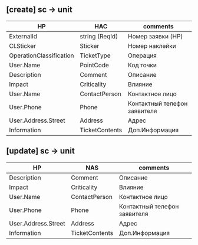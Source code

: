 ## [create] sc -> unit

HP | НАС| comments
--|--|--
ExternalId | string (ReqId) | Номер заявки (HP) 
CI.Sticker | Sticker | Номер наклейки
OperationClassification | TicketType | Операция
User.Name | PointCode | Код точки
Description | Comment | Описание
Impact | Criticality | Влияние
User.Name | ContactPerson | Контактное лицо
User.Phone | Phone | Контактный телефон заявителя
User.Address.Street | Address | Адрес
Information | TicketContents | Доп.Информация


## [update] sc -> unit

HP | NAS| comments
--|--|--
Description | Comment | Описание
Impact | Criticality | Влияние
User.Name | ContactPerson | Контактное лицо
User.Phone | Phone | Контактный телефон заявителя
User.Address.Street | Address | Адрес
Information | TicketContents | Доп.Информация
